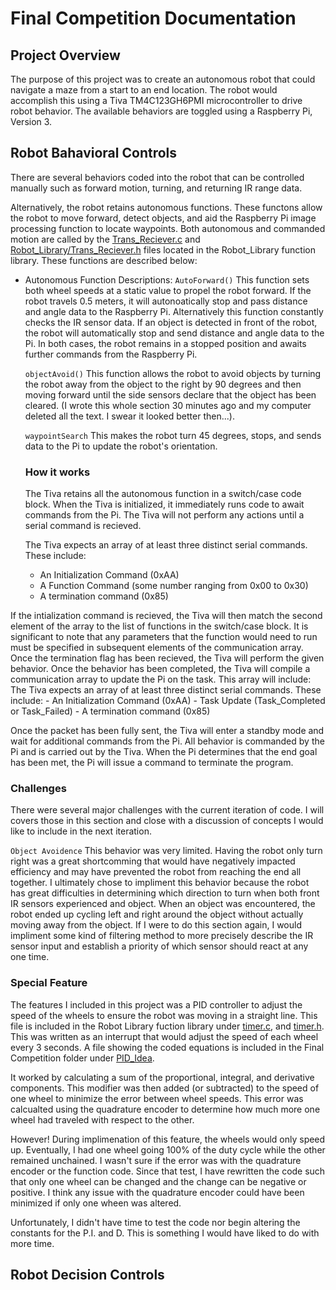 # Final Competition Documentation

## Project Overview
The purpose of this project was to create an autonomous robot that could navigate a maze from a start to an end location. The robot would accomplish this using a Tiva TM4C123GH6PMI microcontroller to drive robot behavior. The available behaviors are toggled using a Raspberry Pi, Version 3.

## Robot Bahavioral Controls
There are several behaviors coded into the robot that can be controlled manually such as forward motion, turning, and returning IR range data.

Alternatively, the robot retains autonomous functions. These functons allow the robot to move forward, detect objects, and aid the Raspberry Pi image processing function to locate waypoints. Both autonomous and commanded motion are called by the [Trans_Reciever.c](Robot_Library/Trans_Reciever.c) and [Robot_Library/Trans_Reciever.h](Trans_Reciever.h) files located in the Robot_Library function library. These functions are described below:

  - Autonomous Function Descriptions:
    `AutoForward()`
    This function sets both wheel speeds at a static value to propel the robot forward. If the robot travels 0.5 meters, it will autonoatically stop and pass distance and angle data to the Raspberry Pi. Alternatively this function constantly checks the IR sensor data. If an object is detected in front of the robot, the robot will automatically stop and send distance and angle data to the Pi. In both cases, the robot remains in a stopped position and awaits further commands from the Raspberry Pi.
    
    `objectAvoid()`
    This function allows the robot to avoid objects by turning the robot away from the object to the right by 90 degrees and then moving forward until the side sensors declare that the object has been cleared. (I wrote this whole section 30 minutes ago and my computer deleted all the text. I swear it looked better then...).
    
    `waypointSearch`
    This makes the robot turn 45 degrees, stops, and sends data to the Pi to update the robot's orientation.
    
    ### How it works
    The Tiva retains all the autonomous function in a switch/case code block. When the Tiva is initialized, it immediately runs code to await commands from the Pi. The Tiva will not perform any actions until a serial command is recieved.
    
    The Tiva expects an array of at least three distinct serial commands. These include:
    - An Initialization Command (0xAA)
    - A Function Command (some number ranging from 0x00 to 0x30)
    - A termination command (0x85)

If the intialization command is recieved, the Tiva will then match the second element of the array to the list of functions in the switch/case block. It is significant to note that any parameters that the function would need to run must be specified in subsequent elements of the communication array. Once the termination flag has been recieved, the Tiva will perform the given behavior. Once the behavior has been completed, the Tiva will compile a communication array to update the Pi on the task. This array will include:
    The Tiva expects an array of at least three distinct serial commands. These include:
    - An Initialization Command (0xAA)
    - Task Update (Task_Completed or Task_Failed)
    - A termination command (0x85)
    
Once the packet has been fully sent, the Tiva will enter a standby mode and wait for additional commands from the Pi. All behavior is commanded by the Pi and is carried out by the Tiva. When the Pi determines that the end goal has been met, the Pi will issue a command to terminate the program.

### Challenges
There were several major challenges with the current iteration of code. I will covers those in this section and close with a discussion of concepts I would like to include in the next iteration.

`Object Avoidence` 
This behavior was very limited. Having the robot only turn right was a great shortcomming that  would have negatively impacted efficiency and may have prevented the robot from reaching the end all together. I ultimately chose to impliment this behavior because the robot has great difficulties in determining which direction to turn when both front IR sensors experienced and object. When an object was encountered, the robot ended up cycling left and right around the object without actually moving away from the object.
If I were to do this section again, I would impliment some kind of filtering method to more precisely describe the IR sensor input and establish a priority of which sensor should react at any one time.

### Special Feature
The features I included in this project was a PID controller to adjust the speed of the wheels to ensure the robot was moving in a straight line. This file is included in the Robot Library fuction library under [timer.c](Robot_Library/timer.c), and [timer.h](Robot_Library/timer.h). This was written as an interrupt that would adjust the speed of each wheel every 3 seconds. A file showing the coded equations is included in the Final Competition folder under [PID_Idea](finalCompetition/PID_Idea.pdf). 

It worked by calculating a sum of the proportional, integral, and derivative components. This modifier was then added (or subtracted) to the speed of one wheel to minimize the error between wheel speeds. This error was calcualted using the quadrature encoder to determine how much more one wheel had traveled with respect to the other. 

However! During implimenation of this feature, the wheels would only speed up. Eventually, I had one wheel going 100% of the duty cycle while the other remained unchained. I wasn't sure if the error was with the quadrature encoder or the function code. Since that test, I have rewritten the code such that only one wheel can be changed and the change can be negative or positive. I think any issue with the quadrature encoder could have been minimized if only one wheen was altered. 

Unfortunately, I didn't have time to test the code nor begin altering the constants for the P.I. and D. This is something I would have liked to do with more time.


## Robot Decision Controls
